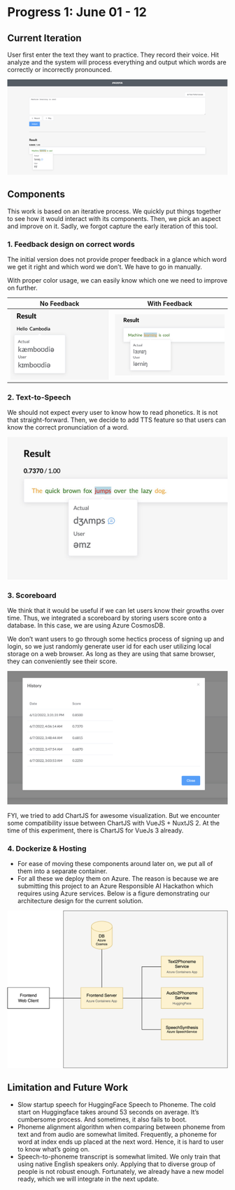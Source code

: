 # Progress 1: June 01 - 12

## Current Iteration

User first enter the text they want to practice. They record their voice. Hit analyze and the system will process everything and output which words are correctly or incorrectly pronounced.

![Current iteration](./figures/w1_states.png)

## Components

This work is based on an iterative process. We quickly put things together to see how it would interact with its components. Then, we pick an aspect and improve on it. Sadly, we forgot capture the early iteration of this tool. 

### 1. Feedback design on correct words

The initial version does not provide proper feedback in a glance which word we get it right and which word we don’t. We have to go in manually. 

With proper color usage, we can easily know which one we need to improve on further.

No Feedback            |  With Feedback
:-------------------------:|:-------------------------:
![](./figures/w1_feedback_no.png)  |  ![](./figures/w1_feedback_yes.png)


### 2. Text-to-Speech

We should not expect every user to know how to read phonetics. It is not that straight-forward. Then, we decide to add TTS feature so that users can know the correct pronunciation of a word.

![Text to Speech](./figures/w1_tts.png)


### 3. Scoreboard

We think that it would be useful if we can let users know their growths over time. Thus, we integrated a scoreboard by storing users score onto a database. In this case, we are using Azure CosmosDB. 

We don’t want users to go through some hectics process of signing up and login, so we just randomly generate user id for each user utilizing local storage on a web browser. As long as they are using that same browser, they can conveniently see their score.

![Scoreboard](./figures/w1_scoreboard.png)

FYI, we tried to add ChartJS for awesome visualization. But we encounter some compatibility issue between ChartJS with VueJS + NuxtJS 2. At the time of this experiment, there is ChartJS for VueJs 3 already.

### 4. Dockerize & Hosting

- For ease of moving these components around later on, we put all of them into a separate container.
- For all these we deploy them on Azure. The reason is because we are submitting this project to an Azure Responsible AI Hackathon which requires using Azure services. Below is a figure demonstrating our architecture design for the current solution.

![Architecture](./figures/w1_architecture.png)

## Limitation and Future Work

- Slow startup speech for HuggingFace Speech to Phoneme. The cold start on Huggingface takes around 53 seconds on average. It’s cumbersome process. And sometimes, it also fails to boot.
- Phoneme alignment algorithm when comparing between phoneme from text and from audio are somewhat limited. Frequently, a phoneme for word at index ends up placed at the next word. Hence, it is hard to user to know what’s going on.
- Speech-to-phoneme transcript is somewhat limited. We only train that using native English speakers only. Applying that to diverse group of people is not robust enough. Fortunately, we already have a new model ready, which we will integrate in the next update.